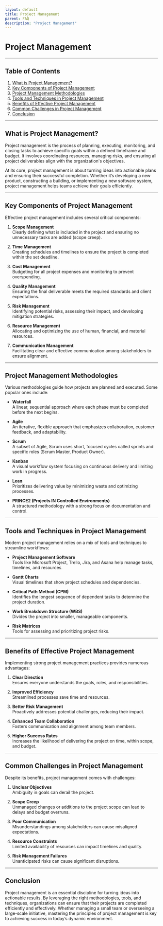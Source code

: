 ```yaml
---
layout: default
title: Project Management
parent: FAQ
description: "Project Management"
---
```


# Project Management

---

## Table of Contents

1. [What is Project Management?](#what-is-project-management)
2. [Key Components of Project Management](#key-components-of-project-management)
3. [Project Management Methodologies](#project-management-methodologies)
4. [Tools and Techniques in Project Management](#tools-and-techniques-in-project-management)
5. [Benefits of Effective Project Management](#benefits-of-effective-project-management)
6. [Common Challenges in Project Management](#common-challenges-in-project-management)
7. [Conclusion](#conclusion)

---

## What is Project Management?

Project management is the process of planning, executing, monitoring, and closing tasks to achieve specific goals within
a defined timeframe and budget. It involves coordinating resources, managing risks, and ensuring all project
deliverables align with the organization's objectives.

At its core, project management is about turning ideas into actionable plans and ensuring their successful completion.
Whether it’s developing a new product, constructing a building, or implementing a new software system, project
management helps teams achieve their goals efficiently.

---

## Key Components of Project Management

Effective project management includes several critical components:

1. **Scope Management**  
   Clearly defining what is included in the project and ensuring no unnecessary tasks are added (scope creep).

2. **Time Management**  
   Creating schedules and timelines to ensure the project is completed within the set deadline.

3. **Cost Management**  
   Budgeting for all project expenses and monitoring to prevent overspending.

4. **Quality Management**  
   Ensuring the final deliverable meets the required standards and client expectations.

5. **Risk Management**  
   Identifying potential risks, assessing their impact, and developing mitigation strategies.

6. **Resource Management**  
   Allocating and optimizing the use of human, financial, and material resources.

7. **Communication Management**  
   Facilitating clear and effective communication among stakeholders to ensure alignment.

---

## Project Management Methodologies

Various methodologies guide how projects are planned and executed. Some popular ones include:

- **Waterfall**  
  A linear, sequential approach where each phase must be completed before the next begins.

- **Agile**  
  An iterative, flexible approach that emphasizes collaboration, customer feedback, and adaptability.

- **Scrum**  
  A subset of Agile, Scrum uses short, focused cycles called sprints and specific roles (Scrum Master, Product Owner).

- **Kanban**  
  A visual workflow system focusing on continuous delivery and limiting work in progress.

- **Lean**  
  Prioritizes delivering value by minimizing waste and optimizing processes.

- **PRINCE2 (Projects IN Controlled Environments)**  
  A structured methodology with a strong focus on documentation and control.

---

## Tools and Techniques in Project Management

Modern project management relies on a mix of tools and techniques to streamline workflows:

- **Project Management Software**  
  Tools like Microsoft Project, Trello, Jira, and Asana help manage tasks, timelines, and resources.

- **Gantt Charts**  
  Visual timelines that show project schedules and dependencies.

- **Critical Path Method (CPM)**  
  Identifies the longest sequence of dependent tasks to determine the project duration.

- **Work Breakdown Structure (WBS)**  
  Divides the project into smaller, manageable components.

- **Risk Matrices**  
  Tools for assessing and prioritizing project risks.

---

## Benefits of Effective Project Management

Implementing strong project management practices provides numerous advantages:

1. **Clear Direction**  
   Ensures everyone understands the goals, roles, and responsibilities.

2. **Improved Efficiency**  
   Streamlined processes save time and resources.

3. **Better Risk Management**  
   Proactively addresses potential challenges, reducing their impact.

4. **Enhanced Team Collaboration**  
   Fosters communication and alignment among team members.

5. **Higher Success Rates**  
   Increases the likelihood of delivering the project on time, within scope, and budget.

---

## Common Challenges in Project Management

Despite its benefits, project management comes with challenges:

1. **Unclear Objectives**  
   Ambiguity in goals can derail the project.

2. **Scope Creep**  
   Unmanaged changes or additions to the project scope can lead to delays and budget overruns.

3. **Poor Communication**  
   Misunderstandings among stakeholders can cause misaligned expectations.

4. **Resource Constraints**  
   Limited availability of resources can impact timelines and quality.

5. **Risk Management Failures**  
   Unanticipated risks can cause significant disruptions.

---

## Conclusion

Project management is an essential discipline for turning ideas into actionable results. By leveraging the right
methodologies, tools, and techniques, organizations can ensure that their projects are completed efficiently and
effectively. Whether managing a small team or overseeing a large-scale initiative, mastering the principles of project
management is key to achieving success in today’s dynamic environment.